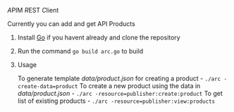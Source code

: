 *A*PIM *R*EST *C*lient

Currently you can add and get API Products

1. Install [Go](https://golang.org/) if you havent already and clone the repository

2. Run the command `go build arc.go` to build

3. Usage
    
    To generate template *data/product.json* for creating a product - `./arc -create-data=product`
    To create a new product using the data in *data/product.json* -  `./arc -resource=publisher:create:product`
    To get list of existing products - `./arc -resource=publisher:view:products`